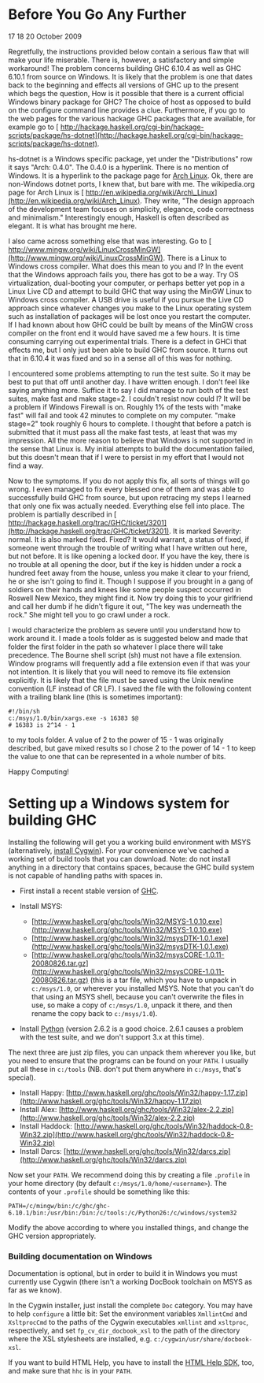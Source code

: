 # Before You Go Any Further



17 18 20 October 2009



Regretfully, the instructions provided below contain a serious flaw that will make your life miserable. There is, however, a satisfactory and simple workaround! The problem concerns building GHC 6.10.4 as well as GHC 6.10.1 from source on Windows. It is likely that the problem is one that dates back to the beginning and effects all versions of GHC up to the present which begs the question, How is it possible that there is a current official Windows binary package for GHC? The choice of host as opposed to build on the configure command line provides a clue. Furthermore, if you go to the web pages for the various hackage GHC packages that are available, for example go to [
http://hackage.haskell.org/cgi-bin/hackage-scripts/package/hs-dotnet](http://hackage.haskell.org/cgi-bin/hackage-scripts/package/hs-dotnet).



hs-dotnet is a Windows specific package, yet under the "Distributions" row it says "Arch: 0.4.0". The 0.4.0 is a hyperlink. There is no mention of Windows. It is a hyperlink to the package page for [
Arch Linux](http://www.archlinux.org/). Ok, there are non-Windows dotnet ports, I knew that, but bare with me. The wikipedia.org page for Arch Linux is [
http://en.wikipedia.org/wiki/Arch\_Linux](http://en.wikipedia.org/wiki/Arch_Linux). They write, "The design approach of the development team focuses on simplicity, elegance, code correctness and minimalism." Interestingly enough, Haskell is often described as elegant. It is what has brought me here.



I also came across something else that was interesting. Go to [
http://www.mingw.org/wiki/LinuxCrossMinGW](http://www.mingw.org/wiki/LinuxCrossMinGW). There is a Linux to Windows cross compiler. What does this mean to you and I? In the event that the Windows approach fails you, there has got to be a way. Try OS virtualization, dual-booting your computer, or perhaps better yet pop in a Linux Live CD and attempt to build GHC that way using the MinGW Linux to Windows cross compiler. A USB drive is useful if you pursue the Live CD approach since whatever changes you make to the Linux operating system such as installation of packages will be lost once you restart the computer. If I had known about how GHC could be built by means of the MinGW cross compiler on the front end it would have saved me a few hours. It is time consuming carrying out experimental trials. There is a defect in GHCi that effects me, but I only just been able to build GHC from source. It turns out that in 6.10.4 it was fixed and so in a sense all of this was for nothing.



I encountered some problems attempting to run the test suite. So it may be best to put that off until another day. I have written enough. I don't feel like saying anything more. Suffice it to say I did manage to run both of the test suites, make fast and make stage=2. I couldn't resist now could I? It will be a problem if Windows Firewall is on. Roughly 1% of the tests with "make fast" will fail and took 42 minutes to complete on my computer. "make stage=2" took roughly 6 hours to complete. I thought that before a patch is submitted that it must pass all the make fast tests, at least that was my impression. All the more reason to believe that Windows is not supported in the sense that Linux is. My initial attempts to build the documentation failed, but this doesn't mean that if I were to persist in my effort that I would not find a way.



Now to the symptoms. If you do not apply this fix, all sorts of things will go wrong. I even managed to fix every blessed one of them and was able to successfully build GHC from source, but upon retracing my steps I learned that only one fix was actually needed. Everything else fell into place. The problem is partially described in [
http://hackage.haskell.org/trac/GHC/ticket/3201](http://hackage.haskell.org/trac/GHC/ticket/3201). It is marked Severity: normal. It is also marked fixed. Fixed? It would warrant, a status of fixed, if someone went through the trouble of writing what I have written out here, but not before. It is like opening a locked door. If you have the key, there is no trouble at all opening the door, but if the key is hidden under a rock a hundred feet away from the house, unless you make it clear to your friend, he or she isn't going to find it. Though I suppose if you brought in a gang of soldiers on their hands and knees like some people suspect occurred in Roswell New Mexico, they might find it. Now try doing this to your girlfriend and call her dumb if he didn't figure it out, "The key was underneath the rock." She might tell you to go crawl under a rock.



I would characterize the problem as severe until you understand how to work around it. I made a tools folder as is suggested below and made that folder the first folder in the path so whatever I place there will take precedence. The Bourne shell script (sh) must not have a file extension. Window programs will frequently add a file extension even if that was your not intention. It is likely that you will need to remove its file extension explicitly. It is likely that the file must be saved using the Unix newline convention (LF instead of CR LF). I saved the file with the following content with a trailing blank line (this is sometimes important):


```wiki
#!/bin/sh
c:/msys/1.0/bin/xargs.exe -s 16383 $@
# 16383 is 2^14 - 1
```


to my tools folder. A value of 2 to the power of 15 - 1 was originally described, but gave mixed results so I chose 2 to the power of 14 - 1 to keep the value to one that can be represented in a whole number of bits.



Happy Computing!


# Setting up a Windows system for building GHC



Installing the following will get you a working build environment with MSYS (alternatively, [install Cygwin](building/windows/cygwin)).  For your convenience we've cached a working set of build tools that you can download.  Note: do not install anything in a directory that contains spaces, because the GHC build system is not capable of handling paths with spaces in.


- First install a recent stable version of [GHC](http://www.haskell.org/ghc/download.html).

- Install MSYS: 

  - [http://www.haskell.org/ghc/tools/Win32/MSYS-1.0.10.exe](http://www.haskell.org/ghc/tools/Win32/MSYS-1.0.10.exe)
  - [http://www.haskell.org/ghc/tools/Win32/msysDTK-1.0.1.exe](http://www.haskell.org/ghc/tools/Win32/msysDTK-1.0.1.exe)
  - [http://www.haskell.org/ghc/tools/Win32/msysCORE-1.0.11-20080826.tar.gz](http://www.haskell.org/ghc/tools/Win32/msysCORE-1.0.11-20080826.tar.gz) (this is a tar file, which you have to unpack in `c:/msys/1.0`, or wherever you installed MSYS.  Note that you can't do that using an MSYS shell, because you can't overwrite the files in use, so make a copy of `c:/msys/1.0`, unpack it there, and then rename the copy back to `c:/msys/1.0`).

- Install [
  Python](http://www.python.org/download/releases/) (version 2.6.2 is a good choice.  2.6.1 causes a problem with the test suite, and we don't support 3.x at this time).


The next three are just zip files, you can unpack them wherever you like, but you need to ensure that the programs can be found on your `PATH`.  I usually put all these in `c:/tools` (NB. don't put them anywhere in `c:/msys`, that's special).


- Install Happy: [http://www.haskell.org/ghc/tools/Win32/happy-1.17.zip](http://www.haskell.org/ghc/tools/Win32/happy-1.17.zip)
- Install Alex: [http://www.haskell.org/ghc/tools/Win32/alex-2.2.zip](http://www.haskell.org/ghc/tools/Win32/alex-2.2.zip)
- Install Haddock: [http://www.haskell.org/ghc/tools/Win32/haddock-0.8-Win32.zip](http://www.haskell.org/ghc/tools/Win32/haddock-0.8-Win32.zip)
- Install Darcs: [http://www.haskell.org/ghc/tools/Win32/darcs.zip](http://www.haskell.org/ghc/tools/Win32/darcs.zip)


Now set your `PATH`.  We recommend doing this by creating a file `.profile` in your home directory (by default `c:/msys/1.0/home/<username>`).  The contents of your `.profile` should be something like this:


```wiki
PATH=/c/mingw/bin:/c/ghc/ghc-6.10.1/bin:/usr/bin:/bin:/c/tools:/c/Python26:/c/windows/system32
```


Modify the above according to where you installed things, and change the GHC version appropriately.


### Building documentation on Windows



Documentation is optional, but in order to build it in Windows you must currently use Cygwin (there isn't a working DocBook toolchain on MSYS as far as we know).



In the Cygwin installer, just install the complete `Doc` category. You
may have to help `configure` a little bit: Set the
environment variables `XmllintCmd` and
`XsltprocCmd` to the paths of the Cygwin executables
`xmllint` and `xsltproc`,
respectively, and set `fp_cv_dir_docbook_xsl` to the path
of the directory where the XSL stylesheets are installed,
e.g. `c:/cygwin/usr/share/docbook-xsl`.    



If you want to build HTML Help, you have to install the
[
HTML Help SDK](http://msdn.microsoft.com/library/default.asp?url=/library/en-us/htmlhelp/html/hworiHTMLHelpStartPage.asp),
too, and make sure that `hhc` is in your `PATH`.


